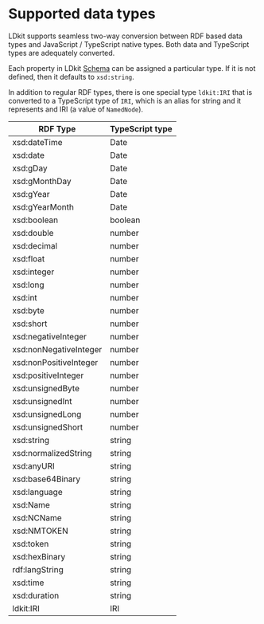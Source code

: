 # Supported data types

LDkit supports seamless two-way conversion between RDF based data types and
JavaScript / TypeScript native types. Both data and TypeScript types are
adequately converted.

Each property in LDkit [Schema](../components/schema) can be assigned a
particular type. If it is not defined, then it defaults to `xsd:string`.

In addition to regular RDF types, there is one special type `ldkit:IRI` that is
converted to a TypeScript type of `IRI`, which is an alias for string and it
represents and IRI (a value of `NamedNode`).

| RDF Type               | TypeScript type |
| ---------------------- | --------------- |
| xsd:dateTime           | Date            |
| xsd:date               | Date            |
| xsd:gDay               | Date            |
| xsd:gMonthDay          | Date            |
| xsd:gYear              | Date            |
| xsd:gYearMonth         | Date            |
| xsd:boolean            | boolean         |
| xsd:double             | number          |
| xsd:decimal            | number          |
| xsd:float              | number          |
| xsd:integer            | number          |
| xsd:long               | number          |
| xsd:int                | number          |
| xsd:byte               | number          |
| xsd:short              | number          |
| xsd:negativeInteger    | number          |
| xsd:nonNegativeInteger | number          |
| xsd:nonPositiveInteger | number          |
| xsd:positiveInteger    | number          |
| xsd:unsignedByte       | number          |
| xsd:unsignedInt        | number          |
| xsd:unsignedLong       | number          |
| xsd:unsignedShort      | number          |
| xsd:string             | string          |
| xsd:normalizedString   | string          |
| xsd:anyURI             | string          |
| xsd:base64Binary       | string          |
| xsd:language           | string          |
| xsd:Name               | string          |
| xsd:NCName             | string          |
| xsd:NMTOKEN            | string          |
| xsd:token              | string          |
| xsd:hexBinary          | string          |
| rdf:langString         | string          |
| xsd:time               | string          |
| xsd:duration           | string          |
| ldkit:IRI              | IRI             |

